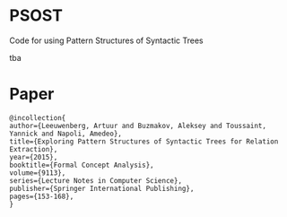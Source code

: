 # PSOST
Code for using Pattern Structures of Syntactic Trees

tba

# Paper
```
@incollection{
author={Leeuwenberg, Artuur and Buzmakov, Aleksey and Toussaint, Yannick and Napoli, Amedeo},
title={Exploring Pattern Structures of Syntactic Trees for Relation Extraction},
year={2015},
booktitle={Formal Concept Analysis},
volume={9113},
series={Lecture Notes in Computer Science},
publisher={Springer International Publishing},
pages={153-168},
}
```
